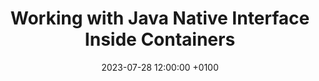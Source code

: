 ---
layout: post
title:  "Working with Java Native Interface Inside Containers"
date:   2023-07-28 12:00:00 +0100
categories: blog developement java 
short_intro: "Lorem ipsum dolor sit amet, consectetur adipiscing elit. Etiam eget ligula eu lectus lobortis condimentum. Aliquam nonummy auctor massa."
---